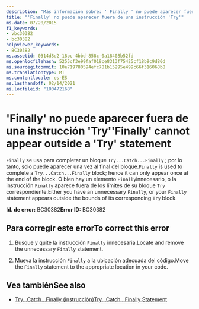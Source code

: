 ```yaml
---
description: "Más información sobre: ' Finally ' no puede aparecer fuera de una instrucción ' Try '"
title: "'Finally' no puede aparecer fuera de una instrucción 'Try'"
ms.date: 07/20/2015
f1_keywords:
- vbc30382
- bc30382
helpviewer_keywords:
- BC30382
ms.assetid: 0314d8d2-18bc-4bbd-858c-0a18408b52fd
ms.openlocfilehash: 5255cf3e99faf019ce8313f75425cf18b9c9d80d
ms.sourcegitcommit: 10e719780594efc781b15295e499c66f316068b8
ms.translationtype: MT
ms.contentlocale: es-ES
ms.lasthandoff: 02/14/2021
ms.locfileid: "100472168"
---
```

# <a name="finally-cannot-appear-outside-a-try-statement"></a><span data-ttu-id="7ef13-103">'Finally' no puede aparecer fuera de una instrucción 'Try'</span><span class="sxs-lookup"><span data-stu-id="7ef13-103">'Finally' cannot appear outside a 'Try' statement</span></span>

<span data-ttu-id="7ef13-104">`Finally` se usa para completar un bloque `Try...Catch...Finally` ; por lo tanto, solo puede aparecer una vez al final del bloque.</span><span class="sxs-lookup"><span data-stu-id="7ef13-104">`Finally` is used to complete a `Try...Catch...Finally` block; hence it can only appear once at the end of the block.</span></span> <span data-ttu-id="7ef13-105">O bien hay un elemento `Finally`innecesario, o la instrucción `Finally` aparece fuera de los límites de su bloque `Try` correspondiente.</span><span class="sxs-lookup"><span data-stu-id="7ef13-105">Either you have an unnecessary `Finally`, or your `Finally` statement appears outside the bounds of its corresponding `Try` block.</span></span>  
  
 <span data-ttu-id="7ef13-106">**Id. de error:** BC30382</span><span class="sxs-lookup"><span data-stu-id="7ef13-106">**Error ID:** BC30382</span></span>  
  
## <a name="to-correct-this-error"></a><span data-ttu-id="7ef13-107">Para corregir este error</span><span class="sxs-lookup"><span data-stu-id="7ef13-107">To correct this error</span></span>  
  
1. <span data-ttu-id="7ef13-108">Busque y quite la instrucción `Finally` innecesaria.</span><span class="sxs-lookup"><span data-stu-id="7ef13-108">Locate and remove the unnecessary `Finally` statement.</span></span>  
  
2. <span data-ttu-id="7ef13-109">Mueva la instrucción `Finally` a la ubicación adecuada del código.</span><span class="sxs-lookup"><span data-stu-id="7ef13-109">Move the `Finally` statement to the appropriate location in your code.</span></span>  
  
## <a name="see-also"></a><span data-ttu-id="7ef13-110">Vea también</span><span class="sxs-lookup"><span data-stu-id="7ef13-110">See also</span></span>

- [<span data-ttu-id="7ef13-111">Try...Catch...Finally (instrucción)</span><span class="sxs-lookup"><span data-stu-id="7ef13-111">Try...Catch...Finally Statement</span></span>](../language-reference/statements/try-catch-finally-statement.md)
